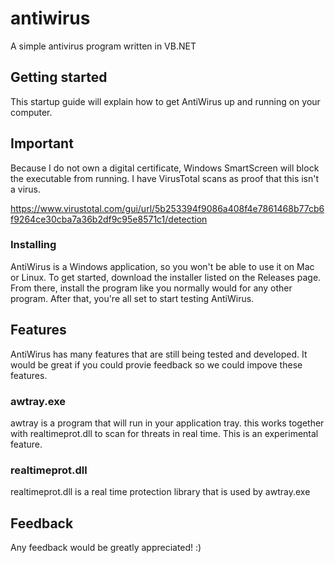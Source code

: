 # antiwirus

A simple antivirus program written in VB.NET

## Getting started

This startup guide will explain how to get AntiWirus up and running on your computer.

## Important

Because I do not own a digital certificate, Windows SmartScreen will block the executable from running. I have VirusTotal scans as proof that this isn't a virus.

https://www.virustotal.com/gui/url/5b253394f9086a408f4e7861468b77cb6f9264ce30cba7a36b2df9c95e8571c1/detection

### Installing

AntiWirus is a Windows application, so you won't be able to use it on Mac or Linux. To get started, download the installer listed on the Releases page. From there, install the program like you normally would for any other program. After that, you're all set to start testing AntiWirus.

## Features

AntiWirus has many features that are still being tested and developed. It would be great if you could provie feedback so we could impove these features.

### awtray.exe

awtray is a program that will run in your application tray. this works together with realtimeprot.dll to scan for threats in real time. This is an experimental feature.

### realtimeprot.dll

realtimeprot.dll is a real time protection library that is used by awtray.exe

## Feedback

Any feedback would be greatly appreciated! :)
